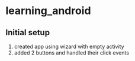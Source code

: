 # learning_android

## Initial setup 
1. created app using wizard with empty activity
2. added 2 buttons and handled their click events 

